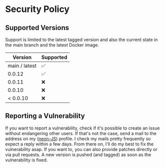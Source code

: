 # Security Policy

## Supported Versions

Support is limited to the latest tagged version and also the current state in the main branch and the latest Docker image.

| Version       | Supported          |
|---------------|--------------------|
| main / latest | :white_check_mark: |
| 0.0.12        | :white_check_mark: |
| 0.0.11        | :x:                |
| 0.0.10        | :x:                |
| < 0.0.10      | :x:                |

## Reporting a Vulnerability

If you want to report a vulnerability, check if it's possible to create an issue without endangering other users.
If that's not the case, send a mail to the address on my ([neon-JS](https://github.com/neon-JS)) profile.
I check my mails pretty frequently so expect a reply within a few days. From there on, I'll do my best to fix the vulnerability asap.
If you want to, you can also provide patches directly or via pull requests. A new version is pushed (and tagged) as soon as the
vulnerability is fixed. 
